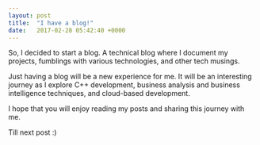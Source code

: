 ```yaml
---
layout: post
title:  "I have a blog!"
date:   2017-02-28 05:42:40 +0000
---
```


So, I decided to start a blog.  A technical blog where I document my projects, fumblings with various technologies, and other tech musings.

Just having a blog will be a new experience for me.  It will be an interesting journey as I explore C++ development, business analysis and business intelligence techniques, and cloud-based development.

I hope that you will enjoy reading my posts and sharing this journey with me.

Till next post :)
